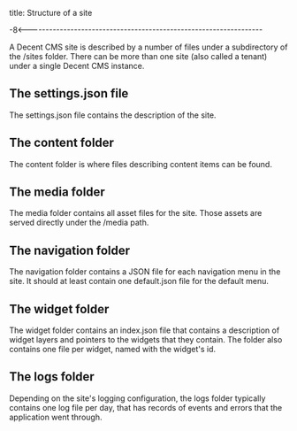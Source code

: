 title: Structure of a site

-8<------------------------------------------------------------------

A Decent CMS site is described by a number of files under a
subdirectory of the /sites folder.
There can be more than one site (also called a tenant) under a single
Decent CMS instance.

The settings.json file
----------------------

The settings.json file contains the description of the site.

The content folder
------------------

The content folder is where files describing content items can be
found.

The media folder
----------------

The media folder contains all asset files for the site.
Those assets are served directly under the /media path.

The navigation folder
---------------------

The navigation folder contains a JSON file for each navigation menu
in the site.
It should at least contain one default.json file for the default
menu.

The widget folder
-----------------

The widget folder contains an index.json file that contains a
description of widget layers and pointers to the widgets that they
contain.
The folder also contains one file per widget, named with the widget's
id.

The logs folder
---------------

Depending on the site's logging configuration, the logs folder
typically contains one log file per day, that has records of events
and errors that the application went through.